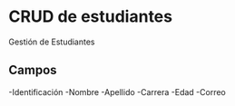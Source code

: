 
# CRUD de estudiantes

Gestión de Estudiantes

## Campos

-Identificación
-Nombre
-Apellido
-Carrera
-Edad
-Correo